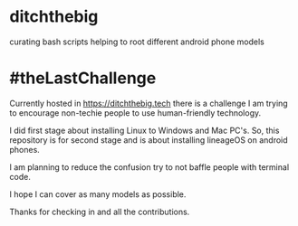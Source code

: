 # ditchthebig
curating bash scripts helping to root different android phone models

# #theLastChallenge
Currently hosted in https://ditchthebig.tech there is a challenge I am trying to encourage non-techie people to use human-friendly technology.

I did first stage about installing Linux to Windows and Mac PC's. So, this repository is for second stage and is about
installing lineageOS on android phones. 

I am planning to reduce the confusion try to not baffle people with terminal code. 

I hope I can cover as many models as possible.

Thanks for checking in and all the contributions. 
